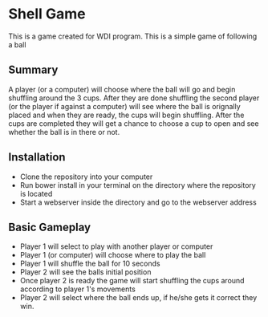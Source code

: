 # Shell Game

  This is a game created for WDI program.  This is a simple game of following a ball

## Summary

A player (or a computer) will choose where the ball will go and begin shuffling around the 3 cups.  After they are done shuffling
the second player (or the player if against a computer) will see where the ball is orignally placed and when they are ready, the cups will begin shuffling.  After the cups are completed they will get a chance to choose a cup to open and see whether the ball is in there or not.

## Installation

- Clone the repository into your computer
- Run bower install in your terminal on the directory where the repository is located
- Start a webserver inside the directory and go to the webserver address

## Basic Gameplay

- Player 1 will select to play with another player or computer
- Player 1 (or computer) will choose where to play the ball
- Player 1 will shuffle the ball for 10 seconds
- Player 2 will see the balls initial position
- Once player 2 is ready the game will start shuffling the cups around according to player 1's movements
- Player 2 will select where the ball ends up, if he/she gets it correct they win.



